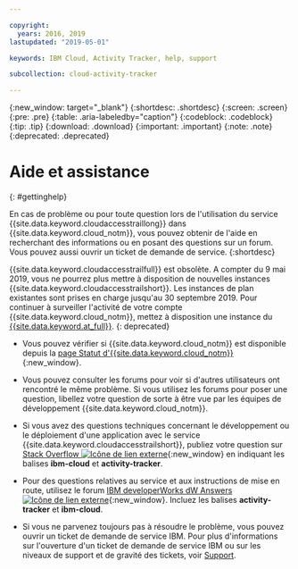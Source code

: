 ```yaml
---

copyright:
  years: 2016, 2019
lastupdated: "2019-05-01"

keywords: IBM Cloud, Activity Tracker, help, support

subcollection: cloud-activity-tracker

---
```


{:new_window: target="_blank"}
{:shortdesc: .shortdesc}
{:screen: .screen}
{:pre: .pre}
{:table: .aria-labeledby="caption"}
{:codeblock: .codeblock}
{:tip: .tip}
{:download: .download}
{:important: .important}
{:note: .note}
{:deprecated: .deprecated}


# Aide et assistance
{: #gettinghelp}

En cas de problème ou pour toute question lors de l'utilisation du service {{site.data.keyword.cloudaccesstraillong}} dans {{site.data.keyword.cloud_notm}}, vous pouvez obtenir de l'aide en recherchant des informations ou en posant des questions sur un forum. Vous pouvez aussi ouvrir un ticket de demande de service.
{:shortdesc}

{{site.data.keyword.cloudaccesstrailfull}} est obsolète. A compter du 9 mai 2019, vous ne pourrez plus mettre à disposition de nouvelles instances {{site.data.keyword.cloudaccesstrailshort}}. Les instances de plan existantes sont prises en charge jusqu'au 30 septembre 2019. Pour continuer à surveiller l'activité de votre compte {{site.data.keyword.cloud_notm}}, mettez à disposition une instance du [{{site.data.keyword.at_full}}](/docs/services/Activity-Tracker-with-LogDNA?topic=logdnaat-getting-started#getting-started).
{: deprecated}

* Vous pouvez vérifier si {{site.data.keyword.cloud_notm}} est disponible depuis la [page Statut d'{{site.data.keyword.cloud_notm}}](https://cloud.ibm.com/status?selected=status){:new_window}.

* Vous pouvez consulter les forums pour voir si d'autres utilisateurs ont rencontré le même problème. Si vous utilisez les forums pour poser une question, libellez votre question de sorte à être vue par les équipes de développement {{site.data.keyword.cloud_notm}}.
<!--Insert the appropriate Stack Overflow tag for your service for <service_keyword> in URL and text below:  -->
  * Si vous avez des questions techniques concernant le développement ou le déploiement d'une application avec le service {{site.data.keyword.cloudaccesstrailshort}}, publiez votre question sur [Stack Overflow ![Icône de lien externe](../../icons/launch-glyph.svg "Icône de lien externe")](http://stackoverflow.com/search?q=activity-tracker+ibm-cloud){:new_window} en indiquant les balises **ibm-cloud** et **activity-tracker**.
<!--Insert the appropriate dW Answers tag for your service for <service_keyword> in URL below:  -->
  * Pour des questions relatives au service et aux instructions de mise en route, utilisez le forum [IBM developerWorks dW Answers ![Icône de lien externe](../../icons/launch-glyph.svg "Icône de lien externe")](https://developer.ibm.com/answers/topics/activity-tracker/?smartspace=cloud){:new_window}. Incluez les balises **activity-tracker** et **ibm-cloud**.

* Si vous ne parvenez toujours pas à résoudre le problème, vous pouvez ouvrir un ticket de demande de service IBM. Pour plus d'informations sur l'ouverture d'un ticket de demande de service IBM ou sur les niveaux de support et de gravité des tickets, voir [Support](/docs/get-support?topic=get-support-getting-customer-support#getting-customer-support).

